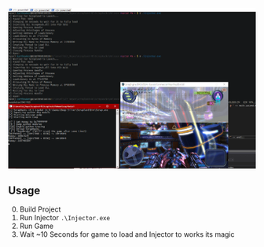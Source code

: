 ![Screenshot](img/Screenshot_1.png)

## Usage

0. Build Project
1. Run Injector `.\Injector.exe`
2. Run Game
3. Wait ~10 Seconds for game to load and Injector to works its magic


